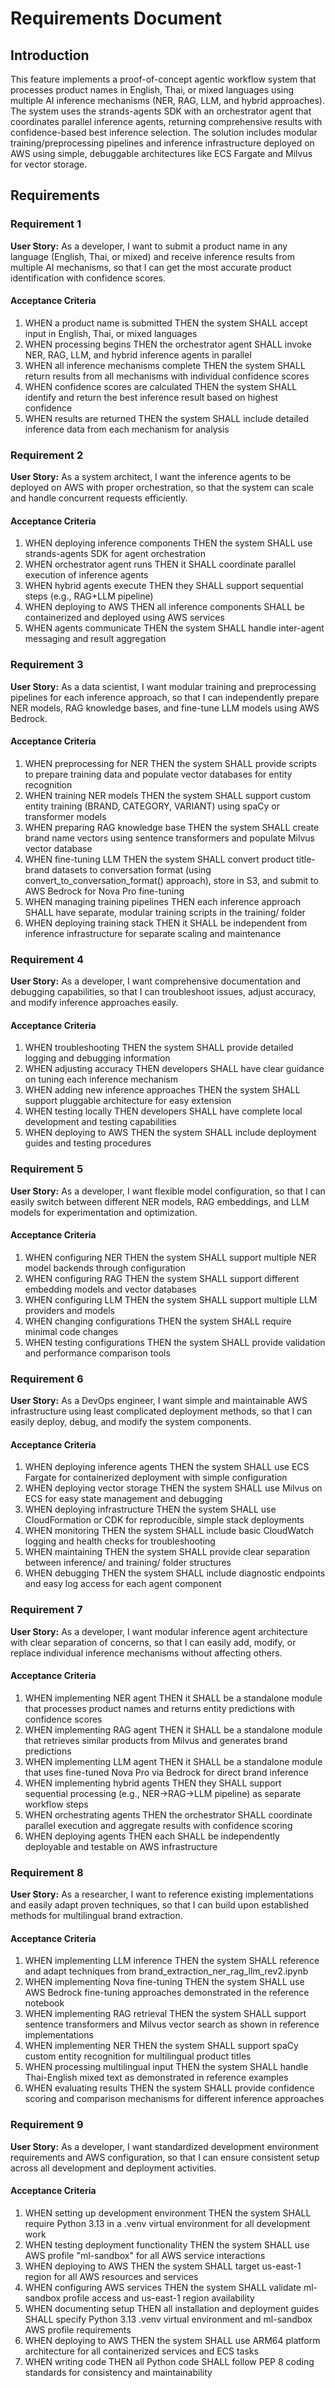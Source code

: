# Requirements Document

## Introduction

This feature implements a proof-of-concept agentic workflow system that processes product names in English, Thai, or mixed languages using multiple AI inference mechanisms (NER, RAG, LLM, and hybrid approaches). The system uses the strands-agents SDK with an orchestrator agent that coordinates parallel inference agents, returning comprehensive results with confidence-based best inference selection. The solution includes modular training/preprocessing pipelines and inference infrastructure deployed on AWS using simple, debuggable architectures like ECS Fargate and Milvus for vector storage.

## Requirements

### Requirement 1

**User Story:** As a developer, I want to submit a product name in any language (English, Thai, or mixed) and receive inference results from multiple AI mechanisms, so that I can get the most accurate product identification with confidence scores.

#### Acceptance Criteria

1. WHEN a product name is submitted THEN the system SHALL accept input in English, Thai, or mixed languages
2. WHEN processing begins THEN the orchestrator agent SHALL invoke NER, RAG, LLM, and hybrid inference agents in parallel
3. WHEN all inference mechanisms complete THEN the system SHALL return results from all mechanisms with individual confidence scores
4. WHEN confidence scores are calculated THEN the system SHALL identify and return the best inference result based on highest confidence
5. WHEN results are returned THEN the system SHALL include detailed inference data from each mechanism for analysis

### Requirement 2

**User Story:** As a system architect, I want the inference agents to be deployed on AWS with proper orchestration, so that the system can scale and handle concurrent requests efficiently.

#### Acceptance Criteria

1. WHEN deploying inference components THEN the system SHALL use strands-agents SDK for agent orchestration
2. WHEN orchestrator agent runs THEN it SHALL coordinate parallel execution of inference agents
3. WHEN hybrid agents execute THEN they SHALL support sequential steps (e.g., RAG+LLM pipeline)
4. WHEN deploying to AWS THEN all inference components SHALL be containerized and deployed using AWS services
5. WHEN agents communicate THEN the system SHALL handle inter-agent messaging and result aggregation

### Requirement 3

**User Story:** As a data scientist, I want modular training and preprocessing pipelines for each inference approach, so that I can independently prepare NER models, RAG knowledge bases, and fine-tune LLM models using AWS Bedrock.

#### Acceptance Criteria

1. WHEN preprocessing for NER THEN the system SHALL provide scripts to prepare training data and populate vector databases for entity recognition
2. WHEN training NER models THEN the system SHALL support custom entity training (BRAND, CATEGORY, VARIANT) using spaCy or transformer models
3. WHEN preparing RAG knowledge base THEN the system SHALL create brand name vectors using sentence transformers and populate Milvus vector database
4. WHEN fine-tuning LLM THEN the system SHALL convert product title-brand datasets to conversation format (using convert_to_conversation_format() approach), store in S3, and submit to AWS Bedrock for Nova Pro fine-tuning
5. WHEN managing training pipelines THEN each inference approach SHALL have separate, modular training scripts in the training/ folder
6. WHEN deploying training stack THEN it SHALL be independent from inference infrastructure for separate scaling and maintenance

### Requirement 4

**User Story:** As a developer, I want comprehensive documentation and debugging capabilities, so that I can troubleshoot issues, adjust accuracy, and modify inference approaches easily.

#### Acceptance Criteria

1. WHEN troubleshooting THEN the system SHALL provide detailed logging and debugging information
2. WHEN adjusting accuracy THEN developers SHALL have clear guidance on tuning each inference mechanism
3. WHEN adding new inference approaches THEN the system SHALL support pluggable architecture for easy extension
4. WHEN testing locally THEN developers SHALL have complete local development and testing capabilities
5. WHEN deploying to AWS THEN the system SHALL include deployment guides and testing procedures

### Requirement 5

**User Story:** As a developer, I want flexible model configuration, so that I can easily switch between different NER models, RAG embeddings, and LLM models for experimentation and optimization.

#### Acceptance Criteria

1. WHEN configuring NER THEN the system SHALL support multiple NER model backends through configuration
2. WHEN configuring RAG THEN the system SHALL support different embedding models and vector databases
3. WHEN configuring LLM THEN the system SHALL support multiple LLM providers and models
4. WHEN changing configurations THEN the system SHALL require minimal code changes
5. WHEN testing configurations THEN the system SHALL provide validation and performance comparison tools

### Requirement 6

**User Story:** As a DevOps engineer, I want simple and maintainable AWS infrastructure using least complicated deployment methods, so that I can easily deploy, debug, and modify the system components.

#### Acceptance Criteria

1. WHEN deploying inference agents THEN the system SHALL use ECS Fargate for containerized deployment with simple configuration
2. WHEN deploying vector storage THEN the system SHALL use Milvus on ECS for easy state management and debugging
3. WHEN deploying infrastructure THEN the system SHALL use CloudFormation or CDK for reproducible, simple stack deployments
4. WHEN monitoring THEN the system SHALL include basic CloudWatch logging and health checks for troubleshooting
5. WHEN maintaining THEN the system SHALL provide clear separation between inference/ and training/ folder structures
6. WHEN debugging THEN the system SHALL include diagnostic endpoints and easy log access for each agent component

### Requirement 7

**User Story:** As a developer, I want modular inference agent architecture with clear separation of concerns, so that I can easily add, modify, or replace individual inference mechanisms without affecting others.

#### Acceptance Criteria

1. WHEN implementing NER agent THEN it SHALL be a standalone module that processes product names and returns entity predictions with confidence scores
2. WHEN implementing RAG agent THEN it SHALL be a standalone module that retrieves similar products from Milvus and generates brand predictions
3. WHEN implementing LLM agent THEN it SHALL be a standalone module that uses fine-tuned Nova Pro via Bedrock for direct brand inference
4. WHEN implementing hybrid agents THEN they SHALL support sequential processing (e.g., NER→RAG→LLM pipeline) as separate workflow steps
5. WHEN orchestrating agents THEN the orchestrator SHALL coordinate parallel execution and aggregate results with confidence scoring
6. WHEN deploying agents THEN each SHALL be independently deployable and testable on AWS infrastructure

### Requirement 8

**User Story:** As a researcher, I want to reference existing implementations and easily adapt proven techniques, so that I can build upon established methods for multilingual brand extraction.

#### Acceptance Criteria

1. WHEN implementing LLM inference THEN the system SHALL reference and adapt techniques from brand_extraction_ner_rag_llm_rev2.ipynb
2. WHEN implementing Nova fine-tuning THEN the system SHALL use AWS Bedrock fine-tuning approaches demonstrated in the reference notebook
3. WHEN implementing RAG retrieval THEN the system SHALL support sentence transformers and Milvus vector search as shown in reference implementations
4. WHEN implementing NER THEN the system SHALL support spaCy custom entity recognition for multilingual product titles
5. WHEN processing multilingual input THEN the system SHALL handle Thai-English mixed text as demonstrated in reference examples
6. WHEN evaluating results THEN the system SHALL provide confidence scoring and comparison mechanisms for different inference approaches

### Requirement 9

**User Story:** As a developer, I want standardized development environment requirements and AWS configuration, so that I can ensure consistent setup across all development and deployment activities.

#### Acceptance Criteria

1. WHEN setting up development environment THEN the system SHALL require Python 3.13 in a .venv virtual environment for all development work
2. WHEN testing deployment functionality THEN the system SHALL use AWS profile "ml-sandbox" for all AWS service interactions
3. WHEN deploying to AWS THEN the system SHALL target us-east-1 region for all AWS resources and services
4. WHEN configuring AWS services THEN the system SHALL validate ml-sandbox profile access and us-east-1 region availability
5. WHEN documenting setup THEN all installation and deployment guides SHALL specify Python 3.13 .venv virtual environment and ml-sandbox AWS profile requirements
6. WHEN deploying to AWS THEN the system SHALL use ARM64 platform architecture for all containerized services and ECS tasks
7. WHEN writing code THEN all Python code SHALL follow PEP 8 coding standards for consistency and maintainability